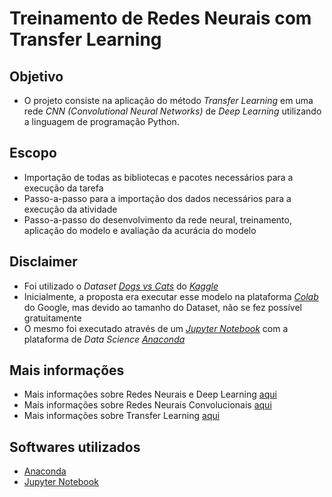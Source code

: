 # Treinamento de Redes Neurais com Transfer Learning

## Objetivo
* O projeto consiste na aplicação do método _Transfer Learning_ em uma rede _CNN (Convolutional Neural Networks)_ de _Deep Learning_ utilizando a linguagem de programação Python.

## Escopo
* Importação de todas as bibliotecas e pacotes necessários para a execução da tarefa
* Passo-a-passo para a importação dos dados necessários para a execução da atividade
* Passo-a-passo do desenvolvimento da rede neural, treinamento, aplicação do modelo e avaliação da acurácia do modelo

## Disclaimer
* Foi utilizado o _Dataset_ _[Dogs vs Cats](https://www.kaggle.com/competitions/dogs-vs-cats/data)_ do _[Kaggle](https://www.kaggle.com/)_
* Inicialmente, a proposta era executar esse modelo na plataforma _[Colab](https://colab.research.google.com/)_ do Google, mas devido ao tamanho do Dataset, não se fez possível gratuitamente
* O mesmo foi executado através de um _[Jupyter Notebook](https://jupyter.org/)_ com a plataforma de _Data Science_ _[Anaconda](https://www.anaconda.com/)_ 

## Mais informações
* Mais informações sobre Redes Neurais e Deep Learning [aqui](https://didatica.tech/introducao-a-redes-neurais-e-deep-learning/)
* Mais informações sobre Redes Neurais Convolucionais [aqui](https://didatica.tech/introducao-a-redes-neurais-convolucionais/)
* Mais informações sobre Transfer Learning [aqui](http://www.lps.usp.br/hae/apostila/transfer-ead.pdf)

## Softwares utilizados
* [Anaconda](https://www.anaconda.com/)
* [Jupyter Notebook](https://jupyter.org/)

